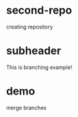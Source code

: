 # second-repo
creating repository

# subheader
 This is branching example!

 # demo
  merge branches